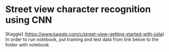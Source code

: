 # Street view character recognition using CNN
[Kaggle] (https://www.kaggle.com/c/street-view-getting-started-with-julia)
In order to run notebook, put training and test data from link below to the folder with notebook